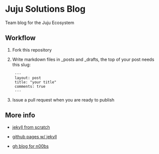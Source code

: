 # Juju Solutions Blog

Team blog for the Juju Ecosystem

## Workflow

1. Fork this repository
2. Write markdown files in _posts and _drafts, the top of your post needs this slug:

        ---
        layout: post
        title: "your title"
        comments: true
        ---


3. Issue a pull request when you are ready to publish

## More info

 - [jekyll from scratch](http://pixelcog.com/blog/2013/jekyll-from-scratch-core-architecture)

 - [github pages w/ jekyll](https://help.github.com/articles/using-jekyll-with-pages)

 - [gh blog for n00bs](http://in-the-attic.com/2013/01/04/building-a-blog-using-jekyll-bootstrap-and-github-pages-a-beginners-guide/)
